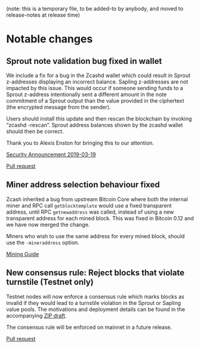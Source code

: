 (note: this is a temporary file, to be added-to by anybody, and moved to
release-notes at release time)

Notable changes
===============

Sprout note validation bug fixed in wallet
------------------------------------------
We include a fix for a bug in the Zcashd wallet which could result in Sprout
z-addresses displaying an incorrect balance. Sapling z-addresses are not
impacted by this issue. This would occur if someone sending funds to a Sprout
z-address intentionally sent a different amount in the note commitment of a
Sprout output than the value provided in the ciphertext (the encrypted message
from the sender).

Users should install this update and then rescan the blockchain by invoking
“zcashd -rescan”. Sprout address balances shown by the zcashd wallet should
then be correct.

Thank you to Alexis Enston for bringing this to our attention.

[Security Announcement 2019-03-19](https://z.cash/support/security/announcements/security-announcement-2019-03-19/)

[Pull request](https://github.com/zcash/zcash/pull/3897)

Miner address selection behaviour fixed
---------------------------------------
Zcash inherited a bug from upstream Bitcoin Core where both the internal miner
and RPC call `getblocktemplate` would use a fixed transparent address, until RPC
`getnewaddress` was called, instead of using a new transparent address for each
mined block.  This was fixed in Bitcoin 0.12 and we have now merged the change.

Miners who wish to use the same address for every mined block, should use the
`-mineraddress` option. 

[Mining Guide](https://zcash.readthedocs.io/en/latest/rtd_pages/zcash_mining_guide.html)


New consensus rule: Reject blocks that violate turnstile (Testnet only)
-----------------------------------------------------------------------
Testnet nodes will now enforce a consensus rule which marks blocks as invalid
if they would lead to a turnstile violation in the Sprout or Sapling value
pools. The motivations and deployment details can be found in the accompanying
[ZIP draft](https://github.com/zcash/zips/pull/210).

The consensus rule will be enforced on mainnet in a future release.

[Pull request](https://github.com/zcash/zcash/pull/3885)

